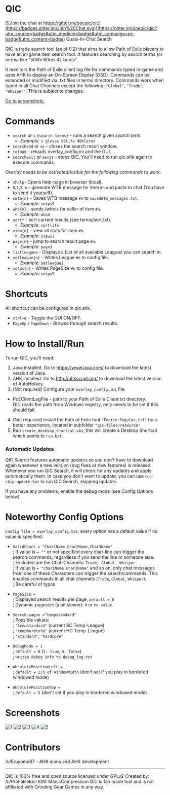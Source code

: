 # QIC

[![Join the chat at https://gitter.im/poeqic/qic](https://badges.gitter.im/Join%20Chat.svg)](https://gitter.im/poeqic/qic?utm_source=badge&utm_medium=badge&utm_campaign=pr-badge&utm_content=badge)
Quasi-In-Chat Search

QIC is trade search tool (as of 0.2) that aims to allow Path of Exile players to have an in-game item search tool. It features searching by search terms (or terms) like "50life 60res 4L boots".

It monitors the Path of Exile client log file for commands typed in-game and uses AHK to display an On-Screen Display (OSD). Commands can be extended or modified via .txt files in terms directory. Commands work when typed in all Chat Channels except the following: `"Global"`, `"Trade"`, `"Whisper"`. This is subject to changes.  

[Go to screenshots.](#screenshots)

# Commands

* `search` or `s` `{search terms}` - runs a search given _search term_.
  * _Example_: `s gloves 80life 90eleres`
* `searchend` or `se` - closes the search result window.
* `reload` - reloads overlay_config.ini and the GUI.
* `searchexit` or `sexit` - stops QIC. You'll need to run _qic.ahk_ again to execute commands.
 
_Overlay needs to be activated/visible for the following commands to work._
* `shelp`- Opens help-page in browser (local).
* `0`,`1`,`2`..`n` - generate WTB message for item `#n` and paste to chat (You have to send it yourself).
* `swtb{n}` - Saves WTB message `#n` to `savedWTB_messages.txt`.
  * _Example_: `setps5`
* `who{n}` - sends /whois for seller of item `#n`.
  * _Example_: `who4`
* `sort*` - sort current results (see terms/sort.txt).
  * _Example_: `sortlife`
* `view{n}` - view all stats for item `#n`.
  * _Example_: `view11`
* `page{n}` - jump to search result page `#n`.
  * _Example_: `page3`
* `listleagues` - Displays a List of all available Leagues you can search in.
* `setleague{n}` - Writes League `#n` to config file.
  * _Example_: `setleague2`
* `setps{n}` - Writes PageSize `#n` to config file.
  * _Example_: `setps5`

# Shortcuts
All shortcut can be configured in qic.ahk.
* `ctrl+q` - Toggle the GUI ON/OFF.
* `PageUp` / `PageDown` - Browse through search results.

# How to Install/Run

To run QIC, you'll need:

1. Java installed. Go to https://www.java.com/ to download the latest version of Java.
2. AHK installed. Go to http://ahkscript.org/ to download the latest version of AutoHotkey.
3. (Not required) Configure your `overlay_config.ini` file:
  * PoEClientLogFile - path to your Path of Exile Client.txt directory.  
    QIC reads the path from Windows registry, only needs to be set if this should fail.
4. (Not required) Install the Path of Exile font `"Fontin-Regular.ttf"` for a better experience, located in subfolder `"qic-files/resource"`.
5. Run `create_desktop_shortcut.vbs`, this will create a Desktop Shortcut which points to `run.bat`.  

### Automatic Updates

QIC Search features automatic updates so you don't have to download again whenever a new version (bug fixes or new features) is released. Whenever you run QIC Search, it will check for any updates and apply automatically them. In case you don't want to update, you can use `run-skip-update.bat` to run QIC Search, skipping updates.

If you have any problems, enable the debug mode (see Config Options below).

# Noteworthy Config Options

`Config file = overlay_config.txt`, every option has a default value if no value is specified.
* `ValidChars = "Char1Name,Char2Name,Char3Name"`  
; If value is `= ""` or not specified every chat-line can trigger the search/commands, regardless if you send the line or someone else.  
; Excluded are the Chat-Channels: `Trade, Global, Whisper`  
; If value is `= "Char1Name,Char2Name"` and so on, only chat messages from one of these Characters can trigger the search/commands. This enables commands in all chat channels (`Trade`, `Global`, `Whisper`).  
; Be careful of typos

* `PageSize = `  
; Displayed search results per page, `default = 0`  
; Dynamic pagesize (a bit slower): `0` or `no value` 
* `SearchLeague ="tempstandard"`  
; Possible values:   
; 	`"tempstandard"` (current SC Temp-League)   
;	`"temphardcore"` (current HC Temp-League)   
;	`"standard"`, `"hardcore"`  

* `DebugMode = 1`  
; `default = 0` (`1: true`, `0: false`)  
; `writes debug info to debug_log.txt`

* `AbsolutePositionLeft =`  
; `default = 2/3 of WindowWidth` (don't set if you play in bordered windowed mode)  
* `AbsolutePositionTop =`  
; `default = 5` (don't set if you play in bordered windowed mode)  

# Screenshots

![1](https://raw.githubusercontent.com/poeqic/qic/gh-pages/images/scr01.png)
![2](https://raw.githubusercontent.com/poeqic/qic/gh-pages/images/scr02.png)
![3](https://raw.githubusercontent.com/poeqic/qic/gh-pages/images/scr03.png)
![4](https://raw.githubusercontent.com/poeqic/qic/gh-pages/images/scr04.png)
![5](https://raw.githubusercontent.com/poeqic/qic/gh-pages/images/screen-help.png)

# Contributors

/u/Eruyome87 - AHK icons and AHK development

---

QIC is 100% free and open source licensed under GPLv2
Created by: /u/ProFalseIdol IGN: ManicCompression
QIC is fan made tool and is not affiliated with Grinding Gear Games in any way.
